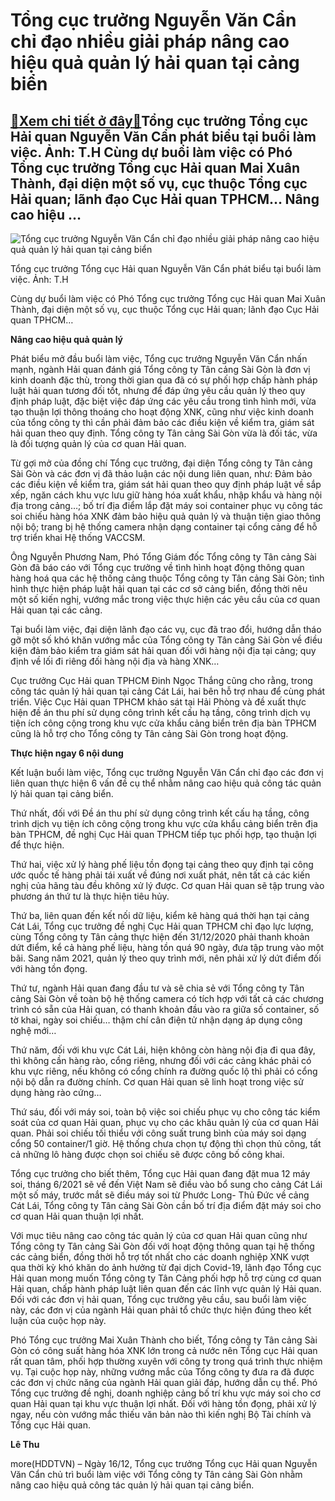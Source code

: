 Tổng cục trưởng Nguyễn Văn Cẩn chỉ đạo nhiều giải pháp nâng cao hiệu quả quản lý hải quan tại cảng biển
=======================================================================================================

[:gift:Xem chi tiết ở đây:gift:](https://hddtvn.com/tong-cuc-truong-nguyen-van-can-chi-dao-nhieu-giai-phap-nang-cao-hieu-qua-quan-ly-hai-quan-tai-cang-bien-2/)Tổng cục trưởng Tổng cục Hải quan Nguyễn Văn Cẩn phát biểu tại buổi làm việc. Ảnh: T.H Cùng dự buổi làm việc có Phó Tổng cục trưởng Tổng cục Hải quan Mai Xuân Thành, đại diện một số vụ, cục thuộc Tổng cục Hải quan; lãnh đạo Cục Hải quan TPHCM… Nâng cao hiệu …
-------------------------------------------------------------------------------------------------------------------------------------------------------------------------------------------------------------------------------------------------------------------





![Tổng cục trưởng Nguyễn Văn Cẩn chỉ đạo nhiều giải pháp nâng cao hiệu quả quản lý hải quan tại cảng biển](https://hddtvn.com/wp-content/uploads/2021/01/4107_IMG-3786.jpg "Tổng cục trưởng Nguyễn Văn Cẩn chỉ đạo nhiều giải pháp nâng cao hiệu quả quản lý hải quan tại cảng biển")


Tổng cục trưởng Tổng cục Hải quan Nguyễn Văn Cẩn phát biểu tại buổi làm việc. Ảnh: T.H



Cùng dự buổi làm việc có Phó Tổng cục trưởng Tổng cục Hải quan Mai Xuân Thành, đại diện một số vụ, cục thuộc Tổng cục Hải quan; lãnh đạo Cục Hải quan TPHCM…


**Nâng cao hiệu quả quản lý**


Phát biểu mở đầu buổi làm việc, Tổng cục trưởng Nguyễn Văn Cẩn nhấn mạnh, ngành Hải quan đánh giá Tổng công ty Tân cảng Sài Gòn là đơn vị kinh doanh đặc thù, trong thời gian qua đã có sự phối hợp chấp hành pháp luật hải quan tương đối tốt, nhưng để đáp ứng yêu cầu quản lý theo quy định pháp luật, đặc biệt việc đáp ứng các yêu cầu trong tình hình mới, vừa tạo thuận lợi thông thoáng cho hoạt động XNK, cũng như việc kinh doanh của tổng công ty thì cần phải đảm bảo các điều kiện về kiểm tra, giám sát hải quan theo quy định. Tổng công ty Tân cảng Sài Gòn vừa là đối tác, vừa là đối tượng quản lý của cơ quan Hải quan.


Từ gợi mở của đồng chí Tổng cục trưởng, đại diện Tổng công ty Tân cảng Sài Gòn và các đơn vị đã thảo luận các nội dung liên quan, như: Đảm bảo các điều kiện về kiểm tra, giám sát hải quan theo quy định pháp luật về sắp xếp, ngăn cách khu vực lưu giữ hàng hóa xuất khẩu, nhập khẩu và hàng nội địa trong cảng…; bố trí địa điểm lắp đặt máy soi container phục vụ công tác soi chiếu hàng hóa XNK đảm bảo hiệu quả quản lý và thuận tiện giao thông nội bộ; trang bị hệ thống camera nhận dạng container tại cổng cảng để hỗ trợ triển khai Hệ thống VACCSM.


Ông Nguyễn Phương Nam, Phó Tổng Giám đốc Tổng công ty Tân cảng Sài Gòn đã báo cáo với Tổng cục trưởng về tình hình hoạt động thông quan hàng hoá qua các hệ thống cảng thuộc Tổng công ty Tân cảng Sài Gòn; tình hình thực hiện pháp luật hải quan tại các cơ sở cảng biển, đồng thời nêu một số kiến nghị, vướng mắc trong việc thực hiện các yêu cầu của cơ quan Hải quan tại các cảng.


Tại buổi làm việc, đại diện lãnh đạo các vụ, cục đã trao đổi, hướng dẫn tháo gỡ một số khó khăn vướng mắc của Tổng công ty Tân cảng Sài Gòn về điều kiện đảm bảo kiểm tra giám sát hải quan đối với hàng nội địa tại cảng; quy định về lối đi riêng đối hàng nội địa và hàng XNK…


Cục trưởng Cục Hải quan TPHCM Đinh Ngọc Thắng cũng cho rằng, trong công tác quản lý hải quan tại cảng Cát Lái, hai bên hỗ trợ nhau để cùng phát triển. Việc Cục Hải quan TPHCM khảo sát tại Hải Phòng và đề xuất thực hiện đề án thu phí sử dụng công trình kết cấu hạ tầng, công trình dịch vụ tiện ích công cộng trong khu vực cửa khẩu cảng biển trên địa bàn TPHCM cũng là hỗ trợ cho Tổng công ty Tân cảng Sài Gòn trong hoạt động.


**Thực hiện ngay 6 nội dung**


Kết luận buổi làm việc, Tổng cục trưởng Nguyễn Văn Cẩn chỉ đạo các đơn vị liên quan thực hiện 6 vấn đề cụ thể nhằm nâng cao hiệu quả công tác quản lý hải quan tại cảng biển.


Thứ nhất, đối với Đề án thu phí sử dụng công trình kết cấu hạ tầng, công trình dịch vụ tiện ích công cộng trong khu vực cửa khẩu cảng biển trên địa bàn TPHCM, đề nghị Cục Hải quan TPHCM tiếp tục phối hợp, tạo thuận lợi để thực hiện.


Thứ hai, việc xử lý hàng phế liệu tồn đọng tại cảng theo quy định tại công ước quốc tế hàng phải tái xuất về đúng nơi xuất phát, nên tất cả các kiến nghị của hãng tàu đều không xử lý được. Cơ quan Hải quan sẽ tập trung vào phương án thứ tư là thực hiện tiêu hủy.


Thứ ba, liên quan đến kết nối dữ liệu, kiểm kê hàng quá thời hạn tại cảng Cát Lái, Tổng cục trưởng đề nghị Cục Hải quan TPHCM chỉ đạo lực lượng, cùng Tổng công ty Tân cảng thực hiện đến 31/12/2020 phải thanh khoản dứt điểm, kể cả hàng phế liệu, hàng tồn quá 90 ngày, đưa tập trung vào một bãi. Sang năm 2021, quản lý theo quy trình mới, nên phải xử lý dứt điểm đối với hàng tồn đọng.


Thứ tư, ngành Hải quan đang đầu tư và sẽ chia sẻ với Tổng công ty Tân cảng Sài Gòn về toàn bộ hệ thống camera có tích hợp với tất cả các chương trình có sẵn của Hải quan, có thanh khoản đầu vào ra giữa số container, số tờ khai, ngày soi chiếu… thậm chí cân điện tử nhận dạng áp dụng công nghệ mới…


Thứ năm, đối với khu vực Cát Lái, hiện không còn hàng nội địa đi qua đây, thì không cần hàng rào, cổng riêng, nhưng đối với các cảng khác phải có khu vực riêng, nếu không có cổng chính ra đường quốc lộ thì phải có cổng nội bộ dẫn ra đường chính. Cơ quan Hải quan sẽ linh hoạt trong việc sử dụng hàng rào cứng…


Thứ sáu, đối với máy soi, toàn bộ việc soi chiếu phục vụ cho công tác kiểm soát của cơ quan Hải quan, phục vụ cho các khâu quản lý của cơ quan Hải quan. Phải soi chiếu tối thiểu với công suất trung bình của máy soi dạng cổng 50 container/1 giờ. Hệ thống chưa chọn tự động thì chọn thủ công, tất cả những lô hàng được chọn soi chiếu sẽ được công bố công khai.


Tổng cục trưởng cho biết thêm, Tổng cục Hải quan đang đặt mua 12 máy soi, tháng 6/2021 sẽ về đến Việt Nam sẽ điều vào bổ sung cho cảng Cát Lái một số máy, trước mắt sẽ điều máy soi từ Phước Long- Thủ Đức về cảng Cát Lái, Tổng công ty Tân cảng Sài Gòn cần bố trí địa điểm đặt máy soi cho cơ quan Hải quan thuận lợi nhất.


Với mục tiêu nâng cao công tác quản lý của cơ quan Hải quan cũng như Tổng công ty Tân cảng Sài Gòn đối với hoạt động thông quan tại hệ thống các cảng biển, đồng thời hỗ trợ tốt nhất cho các doanh nghiệp XNK vượt qua thời kỳ khó khăn do ảnh hưởng từ đại dịch Covid-19, lãnh đạo Tổng cục Hải quan mong muốn Tổng công ty Tân Cảng phối hợp hỗ trợ cùng cơ quan Hải quan, chấp hành pháp luật liên quan đến các lĩnh vực quản lý Hải quan. Đối với các đơn vị hải quan, Tổng cục trưởng yêu cầu, sau buổi làm việc này, các đơn vị của ngành Hải quan phải tổ chức thực hiện đúng theo kết luận của cuộc họp này.





Phó Tổng cục trưởng Mai Xuân Thành cho biết, Tổng công ty Tân cảng Sài Gòn có công suất hàng hóa XNK lớn trong cả nước nên Tổng cục Hải quan rất quan tâm, phối hợp thường xuyên với công ty trong quá trình thực nhiệm vụ. Tại cuộc họp này, những vướng mắc của Tổng công ty đưa ra đã được các đơn vị chức năng của ngành Hải quan giải đáp, hướng dẫn cụ thể. Phó Tổng cục trưởng đề nghị, doanh nghiệp cảng bố trí khu vực máy soi cho cơ quan Hải quan tại khu vực thuận lợi nhất. Đối với hàng tồn đọng, phải xử lý ngay, nếu còn vướng mắc thiếu văn bản nào thì kiến nghị Bộ Tài chính và Tổng cục Hải quan.




**Lê Thu**



more(HDDTVN) – Ngày 16/12, Tổng cục trưởng Tổng cục Hải quan Nguyễn Văn Cẩn chủ trì buổi làm việc với Tổng công ty Tân cảng Sài Gòn nhằm nâng cao hiệu quả công tác quản lý hải quan tại cảng biển.

